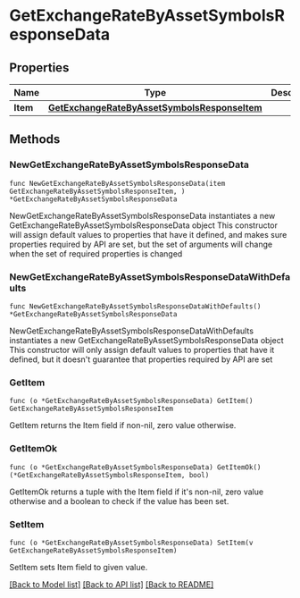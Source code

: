 # GetExchangeRateByAssetSymbolsResponseData

## Properties

Name | Type | Description | Notes
------------ | ------------- | ------------- | -------------
**Item** | [**GetExchangeRateByAssetSymbolsResponseItem**](GetExchangeRateByAssetSymbolsResponseItem.md) |  | 

## Methods

### NewGetExchangeRateByAssetSymbolsResponseData

`func NewGetExchangeRateByAssetSymbolsResponseData(item GetExchangeRateByAssetSymbolsResponseItem, ) *GetExchangeRateByAssetSymbolsResponseData`

NewGetExchangeRateByAssetSymbolsResponseData instantiates a new GetExchangeRateByAssetSymbolsResponseData object
This constructor will assign default values to properties that have it defined,
and makes sure properties required by API are set, but the set of arguments
will change when the set of required properties is changed

### NewGetExchangeRateByAssetSymbolsResponseDataWithDefaults

`func NewGetExchangeRateByAssetSymbolsResponseDataWithDefaults() *GetExchangeRateByAssetSymbolsResponseData`

NewGetExchangeRateByAssetSymbolsResponseDataWithDefaults instantiates a new GetExchangeRateByAssetSymbolsResponseData object
This constructor will only assign default values to properties that have it defined,
but it doesn't guarantee that properties required by API are set

### GetItem

`func (o *GetExchangeRateByAssetSymbolsResponseData) GetItem() GetExchangeRateByAssetSymbolsResponseItem`

GetItem returns the Item field if non-nil, zero value otherwise.

### GetItemOk

`func (o *GetExchangeRateByAssetSymbolsResponseData) GetItemOk() (*GetExchangeRateByAssetSymbolsResponseItem, bool)`

GetItemOk returns a tuple with the Item field if it's non-nil, zero value otherwise
and a boolean to check if the value has been set.

### SetItem

`func (o *GetExchangeRateByAssetSymbolsResponseData) SetItem(v GetExchangeRateByAssetSymbolsResponseItem)`

SetItem sets Item field to given value.



[[Back to Model list]](../README.md#documentation-for-models) [[Back to API list]](../README.md#documentation-for-api-endpoints) [[Back to README]](../README.md)


